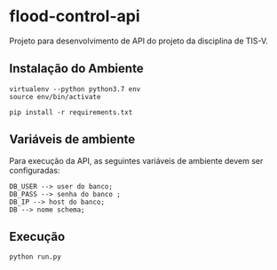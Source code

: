 # flood-control-api

Projeto para desenvolvimento de API do projeto da disciplina de TIS-V. 

## Instalação do Ambiente
```
virtualenv --python python3.7 env
source env/bin/activate
```
```
pip install -r requirements.txt
```

## Variáveis de ambiente 
Para execução da API, as seguintes variáveis de ambiente devem ser configuradas:
```
DB_USER --> user do banco;
DB_PASS --> senha do banco ;
DB_IP --> host do banco;
DB --> nome schema;
```

## Execução 
```
python run.py
```